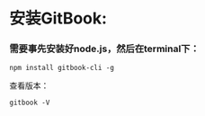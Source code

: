 # 安装GitBook:

### 需要事先安装好node.js，然后在terminal下：

```
npm install gitbook-cli -g
```

查看版本：

```
gitbook -V
```
